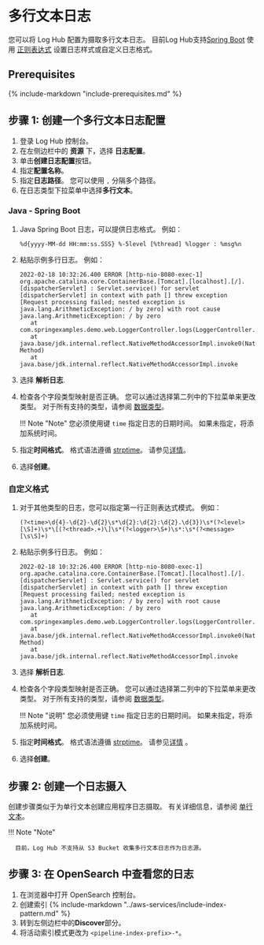 # 多行文本日志

您可以将 Log Hub 配置为摄取多行文本日志。 目前Log Hub支持[Spring Boot](https://spring.io/projects/spring-boot)
使用 [正则表达式](https://rubular.com/) 设置日志样式或自定义日志格式。

## Prerequisites
{%
include-markdown "include-prerequisites.md"
%}

## 步骤 1: 创建一个多行文本日志配置

1. 登录 Log Hub 控制台。
2. 在左侧边栏中的 **资源** 下，选择 **日志配置**。
3. 单击**创建日志配置**按钮。
4. 指定**配置名称**。
5. 指定**日志路径**。 您可以使用 `,` 分隔多个路径。
6. 在日志类型下拉菜单中选择**多行文本**。

### Java - Spring Boot

1. Java Spring Boot 日志，可以提供日志格式。 例如：

    ```
    %d{yyyy-MM-dd HH:mm:ss.SSS} %-5level [%thread] %logger : %msg%n
    ```

2. 粘贴示例多行日志。 例如：

    ```log
    2022-02-18 10:32:26.400 ERROR [http-nio-8080-exec-1] org.apache.catalina.core.ContainerBase.[Tomcat].[localhost].[/].[dispatcherServlet] : Servlet.service() for servlet [dispatcherServlet] in context with path [] threw exception [Request processing failed; nested exception is java.lang.ArithmeticException: / by zero] with root cause
    java.lang.ArithmeticException: / by zero
       at com.springexamples.demo.web.LoggerController.logs(LoggerController.java:22)
       at java.base/jdk.internal.reflect.NativeMethodAccessorImpl.invoke0(Native Method)
       at java.base/jdk.internal.reflect.NativeMethodAccessorImpl.invoke
    ```

3. 选择 **解析日志**.

4. 检查各个字段类型映射是否正确。 您可以通过选择第二列中的下拉菜单来更改类型。 对于所有支持的类型，请参阅 [数据类型](https://opensearch.org/docs/latest/search-plugins/sql/datatypes/)。

    !!! Note "Note"
        您必须使用键 `time` 指定日志的日期时间。 如果未指定，将添加系统时间。

5. 指定**时间格式**。 格式语法遵循 [strptime](https://linux.die.net/man/3/strptime)。 请参见[详情](https://docs.fluentbit.io/manual/pipeline/parsers/configuring-parser#time-resolution-and-fractional-seconds)。 

6. 选择**创建**。


### 自定义格式

1. 对于其他类型的日志，您可以指定第一行正则表达式模式。 例如：

    ```
    (?<time>\d{4}-\d{2}-\d{2}\s*\d{2}:\d{2}:\d{2}.\d{3})\s*(?<level>[\S]+)\s*\[(?<thread>.+)\]\s*(?<logger>\S+)\s*:\s*(?<message>[\s\S]+)
    ```

2. 粘贴示例多行日志。 例如：

    ```log
    2022-02-18 10:32:26.400 ERROR [http-nio-8080-exec-1] org.apache.catalina.core.ContainerBase.[Tomcat].[localhost].[/].[dispatcherServlet] : Servlet.service() for servlet [dispatcherServlet] in context with path [] threw exception [Request processing failed; nested exception is java.lang.ArithmeticException: / by zero] with root cause
    java.lang.ArithmeticException: / by zero
       at com.springexamples.demo.web.LoggerController.logs(LoggerController.java:22)
       at java.base/jdk.internal.reflect.NativeMethodAccessorImpl.invoke0(Native Method)
       at java.base/jdk.internal.reflect.NativeMethodAccessorImpl.invoke
    ```

3. 选择 **解析日志**.

4. 检查各个字段类型映射是否正确。 您可以通过选择第二列中的下拉菜单来更改类型。 对于所有支持的类型，请参阅 [数据类型](https://opensearch.org/docs/latest/search-plugins/sql/datatypes/)。

    !!! Note "说明"
        您必须使用键 `time` 指定日志的日期时间。 如果未指定，将添加系统时间。

5. 指定**时间格式**。 格式语法遵循 [strptime](https://linux.die.net/man/3/strptime)。 请参见[详情](https://docs.fluentbit.io/manual/pipeline/parsers/configuring-parser#time-resolution-and-fractional-seconds) 。

6. 选择**创建**。

## 步骤 2: 创建一个日志摄入

创建步骤类似于为单行文本创建应用程序日志摄取。 有关详细信息，请参阅 [单行文本](./single-line-text.md)。

!!! Note "Note"

      目前，Log Hub 不支持从 S3 Bucket 收集多行文本日志作为日志源。


## 步骤 3: 在 OpenSearch 中查看您的日志

1. 在浏览器中打开 OpenSearch 控制台。
2. 创建索引
    {%
    include-markdown "../aws-services/include-index-pattern.md"
    %}
3. 转到左侧边栏中的**Discover**部分。
4. 将活动索引模式更改为 `<pipeline-index-prefix>-*`。





